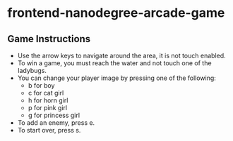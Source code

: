 frontend-nanodegree-arcade-game
===============================

## Game Instructions

* Use the arrow keys to navigate around the area, it is not touch enabled.
* To win a game, you must reach the water and not touch one of the ladybugs.
* You can change your player image by pressing one of the following:
  - b for boy
  - c for cat girl
  - h for horn girl
  - p for pink girl
  - g for princess girl
* To add an enemy, press e.
* To start over, press s.